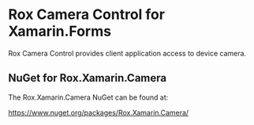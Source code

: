 # Rox Camera Control for Xamarin.Forms

Rox Camera Control provides client application access to device camera.

## NuGet for Rox.Xamarin.Camera

The Rox.Xamarin.Camera NuGet can be found at:

https://www.nuget.org/packages/Rox.Xamarin.Camera/
